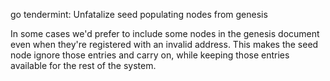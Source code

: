 go tendermint: Unfatalize seed populating nodes from genesis

In some cases we'd prefer to include some nodes in the genesis document
even when they're registered with an invalid address.
This makes the seed node ignore those entries and carry on, while
keeping those entries available for the rest of the system.
